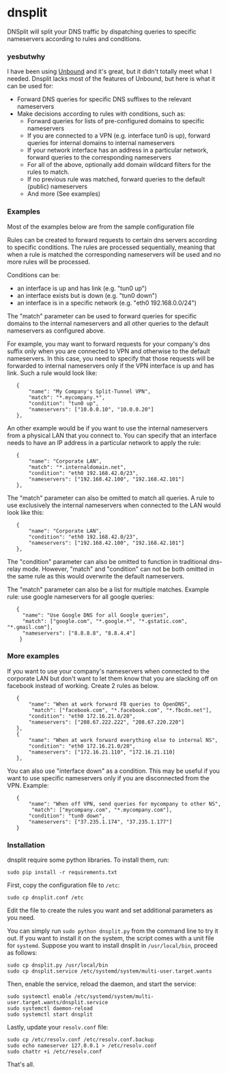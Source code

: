 # dnsplit

DNSplit will split your DNS traffic by dispatching queries to specific nameservers according to rules and conditions.

### yesbutwhy

I have been using [Unbound](https://unbound.net/) and it's great, but it didn't totally meet what I needed. Dnsplit lacks most of the features of Unbound, but here is what it can be used for:

- Forward DNS queries for specific DNS suffixes to the relevant nameservers
- Make decisions according to rules with conditions, such as:
    - Forward queries for lists of pre-configured domains to specific nameservers
    - If you are connected to a VPN (e.g. interface tun0 is up), forward queries for internal domains to internal nameservers
    - If your network interface has an address in a particular network, forward queries to the corresponding nameservers
    - For all of the above, optionally add domain wildcard filters for the rules to match.
    - If no previous rule was matched, forward queries to the default (public) nameservers
    - And more (See examples)

### Examples

Most of the examples below are from the sample configuration file

Rules can be created to forward requests to certain dns servers according to specific conditions. The rules are processed sequentially, meaning that when a rule is matched the corresponding nameservers will be used and no more rules will be processed.

Conditions can be:
- an interface is up and has link (e.g. "tun0 up")
- an interface exists but is down (e.g. "tun0 down")
- an interface is in a specific network (e.g. "eth0 192.168.0.0/24")

The "match" parameter can be used to forward queries for specific domains to the internal nameservers and all other queries to the default nameservers as configured above.

For example, you may want to forward requests for your company's dns suffix only when you are connected to VPN and otherwise to the default nameservers. In this case, you need to specify that those requests will be forwarded to internal nameservers only if the VPN interface is up and has link. Such a rule would look like:

```
   {
       "name": "My Company's Split-Tunnel VPN",
       "match": "*.mycompany.*",
       "condition": "tun0 up",
       "nameservers": ["10.0.0.10", "10.0.0.20"]
   },
```

An other example would be if you want to use the internal nameservers from a physical LAN that you connect to. You can specify that an interface needs to have an IP address in a particular network to apply the rule:

```
   {
       "name": "Corporate LAN",
       "match": "*.internaldomain.net",
       "condition": "eth0 192.168.42.0/23",
       "nameservers": ["192.168.42.100", "192.168.42.101"]
   },
```

The "match" parameter can also be omitted to match all queries. A rule to use exclusively the internal nameservers when connected to the LAN would look like this:

```
   {
       "name": "Corporate LAN",
       "condition": "eth0 192.168.42.0/23",
       "nameservers": ["192.168.42.100", "192.168.42.101"]
   },
```
The "condition" parameter can also be omitted to function in traditional dns-relay mode.  However, "match" and "condition" can not be both omitted in the same rule as this would overwrite the default nameservers.

The "match" parameter can also be a list for multiple matches. Example rule: use google nameservers for all google queries:

```
   {
     "name": "Use Google DNS for all Google queries",
     "match": ["google.com", "*.google.*", "*.gstatic.com", "*.gmail.com"],
     "nameservers": ["8.8.8.8", "8.8.4.4"]
    }
```

### More examples

If you want to use your company's nameservers when connected to the corporate LAN but don't want to let them know that you are slacking off on facebook instead of working. Create 2 rules as below.

```
   {
       "name": "When at work forward FB queries to OpenDNS",
        "match": ["facebook.com", "*.facebook.com", "*.fbcdn.net"],
       "condition": "eth0 172.16.21.0/20",
       "nameservers": ["208.67.222.222", "208.67.220.220"]
   },
   {
       "name": "When at work forward everything else to internal NS",
       "condition": "eth0 172.16.21.0/20",
       "nameservers": ["172.16.21.110", "172.16.21.110]
   },
```

You can also use "interface down" as a condition. This may be useful if you want to use specific nameservers only if you are disconnected from the VPN. Example:

```
   {
       "name": "When off VPN, send queries for mycompany to other NS",
        "match": ["mycompany.com", "*.mycompany.com"],
       "condition": "tun0 down",
       "nameservers": ["37.235.1.174", "37.235.1.177"]
   }
```

### Installation

dnsplit require some python libraries. To install them, run:

```
sudo pip install -r requirements.txt
```

First, copy the configuration file to `/etc`:

```
sudo cp dnsplit.conf /etc
```

Edit the file to create the rules you want and set additional parameters as you need.

You can simply run `sudo python dnsplit.py` from the command line to try it out. If you want to install it on the system, the script comes with a unit file for `systemd`. Suppose you want to install dnsplit in `/usr/local/bin`, proceed as follows:

```
sudo cp dnsplit.py /usr/local/bin
sudo cp dnsplit.service /etc/systemd/system/multi-user.target.wants
```

Then, enable the service, reload the daemon, and start the service:

```
sudo systemctl enable /etc/systemd/system/multi-user.target.wants/dnsplit.service
sudo systemctl daemon-reload
sudo systemctl start dnsplit
```

Lastly, update your `resolv.conf` file:

```
sudo cp /etc/resolv.conf /etc/resolv.conf.backup
sudo echo nameserver 127.0.0.1 > /etc/resolv.conf
sudo chattr +i /etc/resolv.conf
```

That's all.
